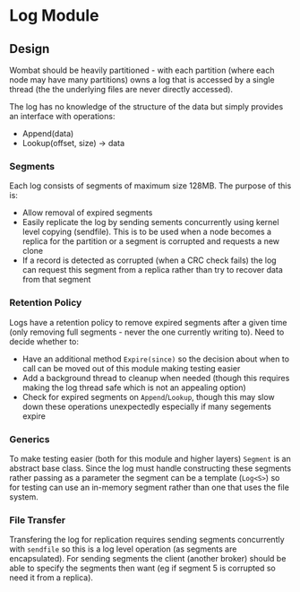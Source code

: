 # Log Module

## Design
Wombat should be heavily partitioned - with each partition (where each node
may have many partitions) owns a log that is accessed by a single thread (the
the underlying files are never directly accessed).

The log has no knowledge of the structure of the data but simply provides an
interface with operations:
* Append(data)
* Lookup(offset, size) -> data

### Segments
Each log consists of segments of maximum size 128MB. The purpose of this is:
* Allow removal of expired segments
* Easily replicate the log by sending sements concurrently using kernel level
copying (sendfile). This is to be used when a node becomes a replica for the
partition or a segment is corrupted and requests a new clone
* If a record is detected as corrupted (when a CRC check fails) the log can
request this segment from a replica rather than try to recover data from that
segment

### Retention Policy
Logs have a retention policy to remove expired segments after a given time
(only removing full segments - never the one currently writing to). Need to
decide whether to:
* Have an additional method `Expire(since)` so the decision about when to call
can be moved out of this module making testing easier
* Add a background thread to cleanup when needed (though this requires making
the log thread safe which is not an appealing option)
* Check for expired segments on `Append`/`Lookup`, though this may slow down
these operations unexpectedly especially if many segements expire

### Generics
To make testing easier (both for this module and higher layers) `Segment` is
an abstract base class. Since the log must handle constructing these segments
rather passing as a parameter the segment can be a template (`Log<S>`) so for
testing can use an in-memory segment rather than one that uses the file system.

### File Transfer
Transfering the log for replication requires sending segments concurrently with
`sendfile` so this is a log level operation (as segments are encapsulated). For
sending segments the client (another broker) should be able to specify the
segments then want (eg if segment 5 is corrupted so need it from a replica).
